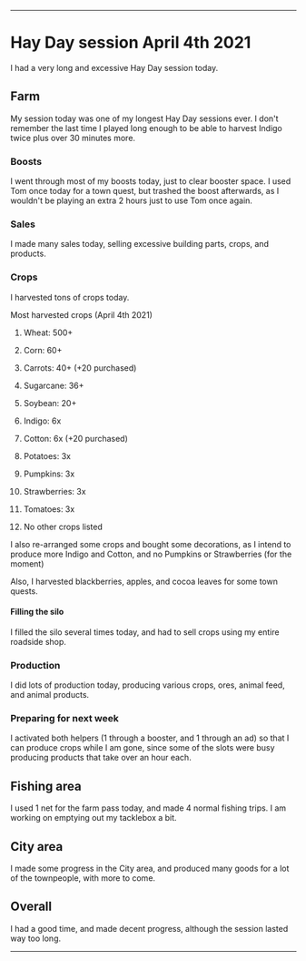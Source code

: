 
***

# Hay Day session April 4th 2021

I had a very long and excessive Hay Day session today.

## Farm

My session today was one of my longest Hay Day sessions ever. I don't remember the last time I played long enough to be able to harvest Indigo twice plus over 30 minutes more.

### Boosts

I went through most of my boosts today, just to clear booster space. I used Tom once today for a town quest, but trashed the boost afterwards, as I wouldn't be playing an extra 2 hours just to use Tom once again.

### Sales

I made many sales today, selling excessive building parts, crops, and products.

### Crops

I harvested tons of crops today.

Most harvested crops (April 4th 2021)

1. Wheat: 500+

2. Corn: 60+

3. Carrots: 40+ (+20 purchased)

4. Sugarcane: 36+

5. Soybean: 20+

6. Indigo: 6x

7. Cotton: 6x (+20 purchased)

8. Potatoes: 3x

9. Pumpkins: 3x

10. Strawberries: 3x

11. Tomatoes: 3x

12. No other crops listed

I also re-arranged some crops and bought some decorations, as I intend to produce more Indigo and Cotton, and no Pumpkins or Strawberries (for the moment)

Also, I harvested blackberries, apples, and cocoa leaves for some town quests.

#### Filling the silo

I filled the silo several times today, and had to sell crops using my entire roadside shop.

### Production

I did lots of production today, producing various crops, ores, animal feed, and animal products.

### Preparing for next week

I activated both helpers (1 through a booster, and 1 through an ad) so that I can produce crops while I am gone, since some of the slots were busy producing products that take over an hour each.

## Fishing area

I used 1 net for the farm pass today, and made 4 normal fishing trips. I am working on emptying out my tacklebox a bit.

## City area

I made some progress in the City area, and produced many goods for a lot of the townpeople, with more to come.

## Overall

I had a good time, and made decent progress, although the session lasted way too long.

***
